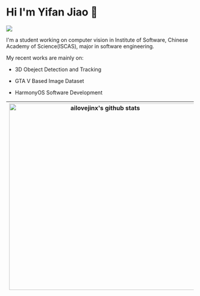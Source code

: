 # Hi I'm Yifan Jiao 👋

![](https://komarev.com/ghpvc/?username=ailovejinx&style=for-the-badge)

I'm a student working on computer vision in Institute of Software, Chinese Academy of Science(ISCAS), major in software engineering.

My recent works are mainly on:

* 3D Obeject Detection and Tracking

* GTA V Based Image Dataset

* HarmonyOS Software Development

|<img width=500px align="center" src="https://github-readme-stats.vercel.app/api?username=ailovejinx&show_icons=true&include_all_commits=true&count_private=true&bg_color=white&hide_border=true" alt="ailovejinx's github stats" /> |<img width=500px align="center" src="https://github-readme-stats.vercel.app/api/top-langs/?username=ailovejinx&layout=compact&hide_border=true&bg_color=white" />|
| ------------- | ------------- |







